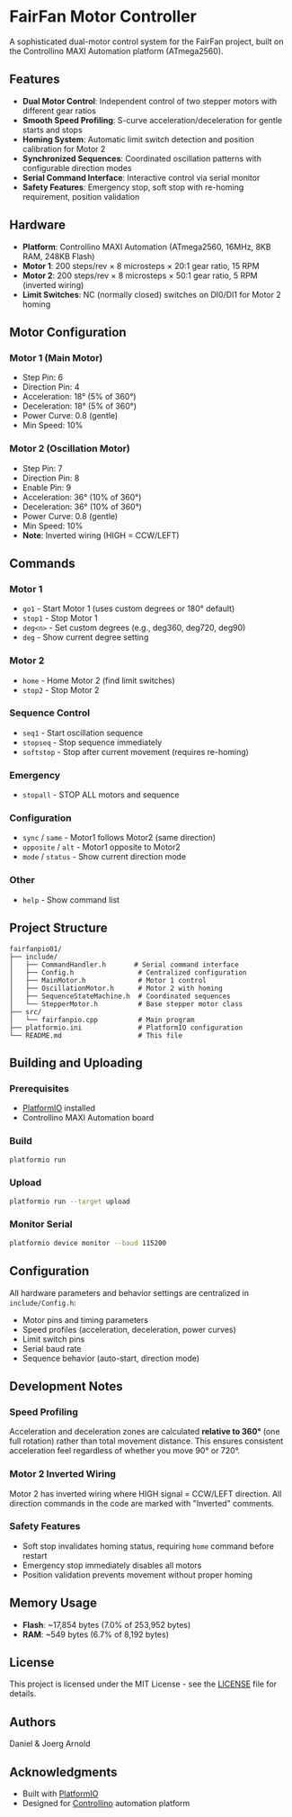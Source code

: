 # FairFan Motor Controller

A sophisticated dual-motor control system for the FairFan project, built on the Controllino MAXI Automation platform (ATmega2560).

## Features

- **Dual Motor Control**: Independent control of two stepper motors with different gear ratios
- **Smooth Speed Profiling**: S-curve acceleration/deceleration for gentle starts and stops
- **Homing System**: Automatic limit switch detection and position calibration for Motor 2
- **Synchronized Sequences**: Coordinated oscillation patterns with configurable direction modes
- **Serial Command Interface**: Interactive control via serial monitor
- **Safety Features**: Emergency stop, soft stop with re-homing requirement, position validation

## Hardware

- **Platform**: Controllino MAXI Automation (ATmega2560, 16MHz, 8KB RAM, 248KB Flash)
- **Motor 1**: 200 steps/rev × 8 microsteps × 20:1 gear ratio, 15 RPM
- **Motor 2**: 200 steps/rev × 8 microsteps × 50:1 gear ratio, 5 RPM (inverted wiring)
- **Limit Switches**: NC (normally closed) switches on DI0/DI1 for Motor 2 homing

## Motor Configuration

### Motor 1 (Main Motor)
- Step Pin: 6
- Direction Pin: 4
- Acceleration: 18° (5% of 360°)
- Deceleration: 18° (5% of 360°)
- Power Curve: 0.8 (gentle)
- Min Speed: 10%

### Motor 2 (Oscillation Motor)
- Step Pin: 7
- Direction Pin: 8
- Enable Pin: 9
- Acceleration: 36° (10% of 360°)
- Deceleration: 36° (10% of 360°)
- Power Curve: 0.8 (gentle)
- Min Speed: 10%
- **Note**: Inverted wiring (HIGH = CCW/LEFT)

## Commands

### Motor 1
- `go1` - Start Motor 1 (uses custom degrees or 180° default)
- `stop1` - Stop Motor 1
- `deg<n>` - Set custom degrees (e.g., deg360, deg720, deg90)
- `deg` - Show current degree setting

### Motor 2
- `home` - Home Motor 2 (find limit switches)
- `stop2` - Stop Motor 2

### Sequence Control
- `seq1` - Start oscillation sequence
- `stopseq` - Stop sequence immediately
- `softstop` - Stop after current movement (requires re-homing)

### Emergency
- `stopall` - STOP ALL motors and sequence

### Configuration
- `sync` / `same` - Motor1 follows Motor2 (same direction)
- `opposite` / `alt` - Motor1 opposite to Motor2
- `mode` / `status` - Show current direction mode

### Other
- `help` - Show command list

## Project Structure

```
fairfanpio01/
├── include/
│   ├── CommandHandler.h       # Serial command interface
│   ├── Config.h                # Centralized configuration
│   ├── MainMotor.h             # Motor 1 control
│   ├── OscillationMotor.h      # Motor 2 with homing
│   ├── SequenceStateMachine.h  # Coordinated sequences
│   └── StepperMotor.h          # Base stepper motor class
├── src/
│   └── fairfanpio.cpp          # Main program
├── platformio.ini              # PlatformIO configuration
└── README.md                   # This file
```

## Building and Uploading

### Prerequisites
- [PlatformIO](https://platformio.org/) installed
- Controllino MAXI Automation board

### Build
```bash
platformio run
```

### Upload
```bash
platformio run --target upload
```

### Monitor Serial
```bash
platformio device monitor --baud 115200
```

## Configuration

All hardware parameters and behavior settings are centralized in `include/Config.h`:

- Motor pins and timing parameters
- Speed profiles (acceleration, deceleration, power curves)
- Limit switch pins
- Serial baud rate
- Sequence behavior (auto-start, direction mode)

## Development Notes

### Speed Profiling
Acceleration and deceleration zones are calculated **relative to 360°** (one full rotation) rather than total movement distance. This ensures consistent acceleration feel regardless of whether you move 90° or 720°.

### Motor 2 Inverted Wiring
Motor 2 has inverted wiring where HIGH signal = CCW/LEFT direction. All direction commands in the code are marked with "Inverted" comments.

### Safety Features
- Soft stop invalidates homing status, requiring `home` command before restart
- Emergency stop immediately disables all motors
- Position validation prevents movement without proper homing

## Memory Usage

- **Flash**: ~17,854 bytes (7.0% of 253,952 bytes)
- **RAM**: ~549 bytes (6.7% of 8,192 bytes)

## License

This project is licensed under the MIT License - see the [LICENSE](LICENSE) file for details.

## Authors

Daniel & Joerg Arnold

## Acknowledgments

- Built with [PlatformIO](https://platformio.org/)
- Designed for [Controllino](https://www.controllino.com/) automation platform
